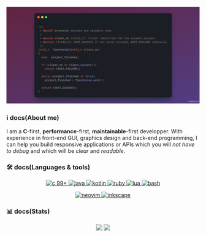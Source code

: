 ![Trantorian profile banner](https://raw.githubusercontent.com/Trantorian1/Trantorian1/main/trantorian.png)

### ℹ️ docs(About me)

I am a **C**-first, **performance**-first, **maintainable**-first developper. With experience in front-end GUI, graphics design and back-end programming, I can help you build responsive applications or APIs which you will _not have to debug_ and which will be _clear_ and _readable_.

### 🛠 docs(Languages & tools)

<p align="center">
  <a href="https://en.wikipedia.org/wiki/C_(programming_language)">
    <img src="https://img.shields.io/badge/c_99%2B-A8B9CC?style=for-the-badge&logo=c&logoColor=white" alt="c 99+" />
  </a>
  <a href="https://www.java.com/en/">
    <img src="https://img.shields.io/badge/java-orange?style=for-the-badge" alt="java" />
  </a>
  <a href="https://kotlinlang.org/">
    <img src="https://img.shields.io/badge/kotlin-7F52FF?style=for-the-badge&logo=kotlin&logoColor=white" alt="kotlin" />
  </a>
  <a href="https://www.ruby-lang.org/en/">
    <img src="https://img.shields.io/badge/ruby-CC342D?style=for-the-badge&logo=ruby&logoColor=white" alt="ruby" />
  </a>
  <a href="https://www.lua.org/">
    <img src="https://img.shields.io/badge/lua-2C2D72?style=for-the-badge&logo=lua&logoColor=white" alt="lua" />
  </a>
  <a href="https://www.gnu.org/software/bash/">
    <img src="https://img.shields.io/badge/bash-4EAA25?style=for-the-badge&logo=GNU+bash&logoColor=white" alt="bash" />
  </a>
</p>

<p align="center">
  <a href="https://github.com/Trantorian1/TermIDE">
    <img src="https://img.shields.io/badge/neovim-57A143?style=for-the-badge&logo=neovim&logoColor=white" alt="neovim">
   </a>
   <a href="https://inkscape.org/">
    <img src="https://img.shields.io/badge/inkscape-000000?style=for-the-badge&logo=inkscape&logoColor=white" alt="inkscape">
   </a>
</p>


### 📊 docs(Stats)

<p href="https://github.com/anuraghazra/github-readme-stats" align="center">
  <img align="center" src="https://github-readme-stats.vercel.app/api?username=Trantorian1"/>
  <img align="center" src="https://github-readme-stats.vercel.app/api/top-langs/?username=Trantorian1&hide=python,html,javascript&layout=compact"/>
</p>

<!--
**Trantorian1/Trantorian1** is a ✨ _special_ ✨ repository because its `README.md` (this file) appears on your GitHub profile.

Here are some ideas to get you started:

- 🔭 I’m currently working on ...
- 🌱 I’m currently learning ...
- 👯 I’m looking to collaborate on ...
- 🤔 I’m looking for help with ...
- 💬 Ask me about ...
- 📫 How to reach me: ...
- 😄 Pronouns: ...
- ⚡ Fun fact: ...
-->
